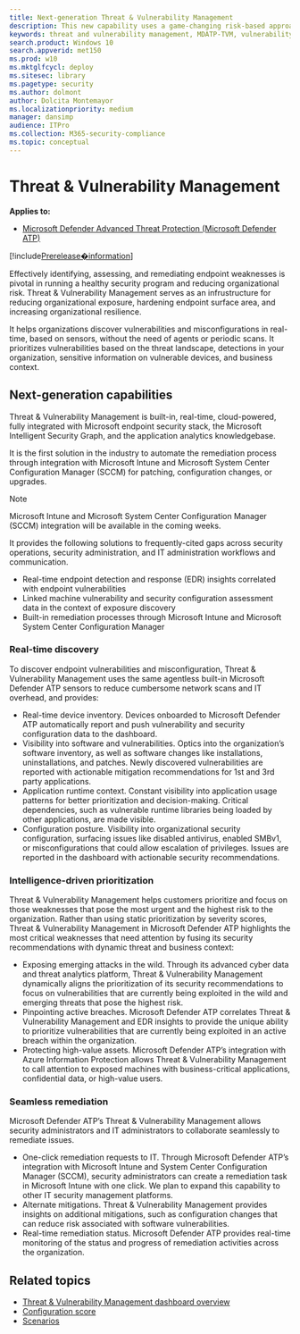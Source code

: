 ```yaml
---
title: Next-generation Threat & Vulnerability Management
description: This new capability uses a game-changing risk-based approach to the discovery, prioritization, and remediation of endpoint vulnerabilities and misconfigurations.
keywords: threat and vulnerability management, MDATP-TVM, vulnerability management, threat and vulnerability scanning 
search.product: Windows 10
search.appverid: met150
ms.prod: w10
ms.mktglfcycl: deploy
ms.sitesec: library
ms.pagetype: security
ms.author: dolmont
author: Dolcita Montemayor
ms.localizationpriority: medium
manager: dansimp
audience: ITPro
ms.collection: M365-security-compliance 
ms.topic: conceptual
---
```


# Threat & Vulnerability Management
**Applies to:**
- [Microsoft Defender Advanced Threat Protection (Microsoft Defender ATP)](https://go.microsoft.com/fwlink/p/?linkid=2069559)

[!include[Prerelease�information](prerelease.md)]

Effectively identifying, assessing, and remediating endpoint weaknesses is pivotal in running a healthy security program and reducing organizational risk. Threat & Vulnerability Management serves as an infrustructure for reducing organizational exposure, hardening endpoint surface area, and increasing organizational resilience. 

It helps organizations discover vulnerabilities and misconfigurations in real-time, based on sensors, without the need of agents or periodic scans. It prioritizes vulnerabilities based on the threat landscape, detections in your organization, sensitive information on vulnerable devices, and business context.

## Next-generation capabilities 
Threat & Vulnerability Management is built-in, real-time, cloud-powered, fully integrated with Microsoft endpoint security stack, the Microsoft Intelligent Security Graph, and the application analytics knowledgebase.  

It is the first solution in the industry to automate the remediation process through integration with Microsoft Intune and Microsoft System Center Configuration Manager (SCCM) for patching, configuration changes, or upgrades.
>[!Note]
> Microsoft Intune and Microsoft System Center Configuration Manager (SCCM) integration will be available in the coming weeks.

It provides the following solutions to frequently-cited gaps across security operations, security administration, and IT administration workflows and communication. 
- Real-time endpoint detection and response (EDR) insights correlated with endpoint vulnerabilities
- Linked machine vulnerability and security configuration assessment data in the context of exposure discovery
- Built-in remediation processes through Microsoft Intune and Microsoft System Center Configuration Manager 

### Real-time discovery
 
To discover endpoint vulnerabilities and misconfiguration, Threat & Vulnerability Management uses the same agentless built-in Microsoft Defender ATP sensors to reduce cumbersome network scans and IT overhead, and provides:
- Real-time device inventory. Devices onboarded to Microsoft Defender ATP automatically report and push vulnerability and security configuration data to the dashboard.
- Visibility into software and vulnerabilities. Optics into the organization’s software inventory, as well as software changes like installations, uninstallations, and patches. Newly discovered vulnerabilities are reported with actionable mitigation recommendations for 1st and 3rd party applications.
- Application runtime context. Constant visibility into application usage patterns for better prioritization and decision-making. Critical dependencies, such as vulnerable runtime libraries being loaded by other applications, are made visible.
- Configuration posture. Visibility into organizational security configuration, surfacing issues like disabled antivirus, enabled SMBv1, or misconfigurations that could allow escalation of privileges. Issues are reported in the dashboard with actionable security recommendations.
 
### Intelligence-driven prioritization
 
Threat & Vulnerability Management helps customers prioritize and focus on those weaknesses that pose the most urgent and the highest risk to the organization. Rather than using static prioritization by severity scores, Threat & Vulnerability Management in Microsoft Defender ATP highlights the most critical weaknesses that need attention by fusing its security recommendations with dynamic threat and business context:
- Exposing emerging attacks in the wild. Through its advanced cyber data and threat analytics platform, Threat & Vulnerability Management dynamically aligns the prioritization of its security recommendations to focus on vulnerabilities that are currently being exploited in the wild and emerging threats that pose the highest risk.
- Pinpointing active breaches. Microsoft Defender ATP correlates Threat & Vulnerability Management and EDR insights to provide the unique ability to prioritize vulnerabilities that are currently being exploited in an active breach within the organization.
- Protecting high-value assets. Microsoft Defender ATP’s integration with Azure Information Protection allows Threat & Vulnerability Management to call attention to exposed machines with business-critical applications, confidential data, or high-value users.
 
### Seamless remediation
 
Microsoft Defender ATP’s Threat & Vulnerability Management allows security administrators and IT administrators to collaborate seamlessly to remediate issues.
- One-click remediation requests to IT. Through Microsoft Defender ATP’s integration with Microsoft Intune and System Center Configuration Manager (SCCM), security administrators can create a remediation task in Microsoft Intune with one click. We plan to expand this capability to other IT security management platforms. 
- Alternate mitigations. Threat & Vulnerability Management provides insights on additional mitigations, such as configuration changes that can reduce risk associated with software vulnerabilities.
- Real-time remediation status. Microsoft Defender ATP provides real-time monitoring of the status and progress of remediation activities across the organization.

## Related topics
- [Threat & Vulnerability Management dashboard overview](tvm-dashboard-insights.md)
- [Configuration score](configuration-score.md)
- [Scenarios](threat-and-vuln-mgt-scenarios.md)
